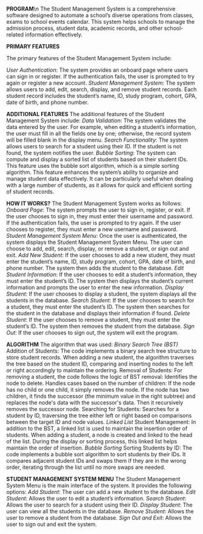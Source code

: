 **PROGRAM**\n
The Student Management System is a comprehensive software designed to automate a school’s diverse operations from classes, exams to school events calendar. This system helps schools to manage the admission process, student data, academic records, and other school-related information effectively.

**PRIMARY FEATURES**

The primary features of the Student Management System include:

_User Authentication_: The system provides an onboard page where users can sign in or register. If the authentication fails, the user is prompted to try again or register a new account.
_Student Management System_: The system allows users to add, edit, search, display, and remove student records. Each student record includes the student’s name, ID, study program, cohort, GPA, date of birth, and phone number.

**ADDITIONAL FEATURES**
The additional features of the Student Management System include:
_Data Validation_: The system validates the data entered by the user. For example, when editing a student’s information, the user must fill in all the fields one by one; otherwise, the record system will be filled blank in the display menu.
_Search Functionality_: The system allows users to search for a student using their ID. If the student is not found, the system notifies the user.
_Bubble Sorting_:  The system can compute and display a sorted list of students based on their student IDs. This feature uses the bubble sort algorithm, which is a simple sorting algorithm. This feature enhances the system’s ability to organize and manage student data effectively. It can be particularly useful when dealing with a large number of students, as it allows for quick and efficient sorting of student records.

**HOW IT WORKS?**
The Student Management System works as follows:
_Onboard Page_: The system prompts the user to sign in, register, or exit. If the user chooses to sign in, they must enter their username and password. If the authentication fails, the user is prompted to try again. If the user chooses to register, they must enter a new username and password.
_Student Management System Menu_: Once the user is authenticated, the system displays the Student Management System Menu. The user can choose to add, edit, search, display, or remove a student, or sign out and exit.
_Add New Student_: If the user chooses to add a new student, they must enter the student’s name, ID, study program, cohort, GPA, date of birth, and phone number. The system then adds the student to the database.
_Edit Student Information_: If the user chooses to edit a student’s information, they must enter the student’s ID. The system then displays the student’s current information and prompts the user to enter the new information.
_Display Student_: If the user chooses to display a student, the system displays all the students in the database.
_Search Student_: If the user chooses to search for a student, they must enter the student’s ID. The system then searches for the student in the database and displays their information if found.
_Delete Student_: If the user chooses to remove a student, they must enter the student’s ID. The system then removes the student from the database.
_Sign Out_: If the user chooses to sign out, the system will exit the program.

**ALGORITHM**
The algorithm that was used:
_Binary Search Tree (BST)_
Addition of Students: The code implements a binary search tree structure to store student records. When adding a new student, the algorithm traverses the tree based on the student ID, comparing and inserting nodes to the left or right accordingly to maintain the ordering.
Removal of Students: For removing a student, the code follows the logic of BST removal:
Identifies the node to delete.
Handles cases based on the number of children:
If the node has no child or one child, it simply removes the node.
If the node has two children, it finds the successor (the minimum value in the right subtree) and replaces the node's data with the successor's data. Then it recursively removes the successor node.
Searching for Students: Searches for a student by ID, traversing the tree either left or right based on comparisons between the target ID and node values.
_Linked List_
Student Management: In addition to the BST, a linked list is used to maintain the insertion order of students.
When adding a student, a node is created and linked to the head of the list.
During the display or sorting process, this linked list helps maintain the order of insertion.
_Bubble Sorting_
Sorting Students by ID: The code implements a bubble sort algorithm to sort students by their IDs.
It compares adjacent student IDs and swaps them if they are in the wrong order, iterating through the list until no more swaps are needed.

**STUDENT MANAGEMENT SYSTEM MENU**
The Student Management System Menu is the main interface of the system. It provides the following options:
_Add Student_: The user can add a new student to the database.
_Edit Student_: Allows the user to edit a student’s information.
_Search Student_: Allows the user to search for a student using their ID.
_Display Student_: The user can view all the students in the database.
_Remove Student_: Allows the user to remove a student from the database.
_Sign Out and Exit_: Allows the user to sign out and exit the system.
